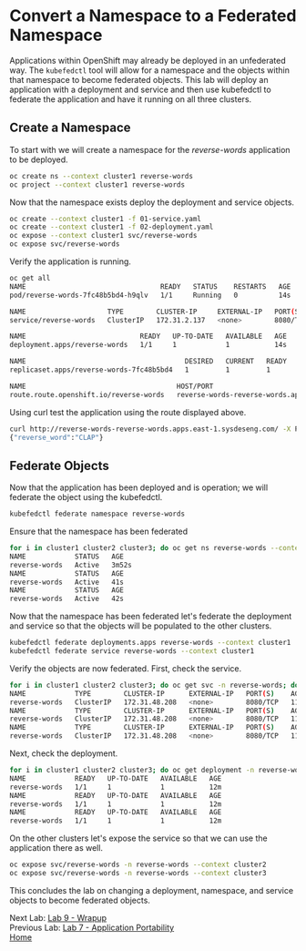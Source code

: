# Convert a Namespace to a Federated Namespace
Applications within OpenShift may already be deployed in an unfederated way. The `kubefedctl` tool will allow for a namespace and the objects within that namespace to become federated objects. This lab will deploy an application with a deployment and service and then use kubefedctl to federate the application and have it running on all three clusters. 

## Create a Namespace
To start with we will create a namespace for the *reverse-words* application to be deployed.

~~~sh
oc create ns --context cluster1 reverse-words
oc project --context cluster1 reverse-words
~~~

Now that the namespace exists deploy the deployment and service objects.
~~~sh
oc create --context cluster1 -f 01-service.yaml
oc create --context cluster1 -f 02-deployment.yaml
oc expose --context cluster1 svc/reverse-words
oc expose svc/reverse-words
~~~

Verify the application is running.
~~~sh
oc get all
NAME                                 READY   STATUS    RESTARTS   AGE
pod/reverse-words-7fc48b5bd4-h9qlv   1/1     Running   0          14s

NAME                    TYPE        CLUSTER-IP     EXTERNAL-IP   PORT(S)    AGE
service/reverse-words   ClusterIP   172.31.2.137   <none>        8080/TCP   16s

NAME                            READY   UP-TO-DATE   AVAILABLE   AGE
deployment.apps/reverse-words   1/1     1            1           14s

NAME                                       DESIRED   CURRENT   READY   AGE
replicaset.apps/reverse-words-7fc48b5bd4   1         1         1       14s

NAME                                     HOST/PORT                                               PATH   SERVICES        PORT   TERMINATION   WILDCARD
route.route.openshift.io/reverse-words   reverse-words-reverse-words.apps.east-1.sysdeseng.com          reverse-words   8080                 None
~~~

Using curl test the application using the route displayed above.
~~~sh
curl http://reverse-words-reverse-words.apps.east-1.sysdeseng.com/ -X POST -d '{"word": "PALC"}'
{"reverse_word":"CLAP"}
~~~

## Federate Objects
Now that the application has been deployed and is operation; we will federate the object using the kubefedctl.

~~~sh
kubefedctl federate namespace reverse-words
~~~

Ensure that the namespace has been federated

~~~sh
for i in cluster1 cluster2 cluster3; do oc get ns reverse-words --context $i; done
NAME            STATUS   AGE
reverse-words   Active   3m52s
NAME            STATUS   AGE
reverse-words   Active   41s
NAME            STATUS   AGE
reverse-words   Active   42s
~~~

Now that the namespace has been federated let's federate the deployment and service so that the objects will be populated to the other clusters.

~~~sh
kubefedctl federate deployments.apps reverse-words --context cluster1
kubefedctl federate service reverse-words --context cluster1
~~~

Verify the objects are now federated. First, check the service.
~~~sh
for i in cluster1 cluster2 cluster3; do oc get svc -n reverse-words; done
NAME            TYPE        CLUSTER-IP      EXTERNAL-IP   PORT(S)    AGE
reverse-words   ClusterIP   172.31.48.208   <none>        8080/TCP   11m
NAME            TYPE        CLUSTER-IP      EXTERNAL-IP   PORT(S)    AGE
reverse-words   ClusterIP   172.31.48.208   <none>        8080/TCP   11m
NAME            TYPE        CLUSTER-IP      EXTERNAL-IP   PORT(S)    AGE
reverse-words   ClusterIP   172.31.48.208   <none>        8080/TCP   11m
~~~

Next, check the deployment.
~~~sh
for i in cluster1 cluster2 cluster3; do oc get deployment -n reverse-words; done
NAME            READY   UP-TO-DATE   AVAILABLE   AGE
reverse-words   1/1     1            1           12m
NAME            READY   UP-TO-DATE   AVAILABLE   AGE
reverse-words   1/1     1            1           12m
NAME            READY   UP-TO-DATE   AVAILABLE   AGE
reverse-words   1/1     1            1           12m
~~~~

On the other clusters let's expose the service so that we can use the application there as well.
~~~sh
oc expose svc/reverse-words -n reverse-words --context cluster2
oc expose svc/reverse-words -n reverse-words --context cluster3
~~~

This concludes the lab on changing a deployment, namespace, and service objects to become federated objects.

Next Lab: [Lab 9 - Wrapup ](./9.md)<br>
Previous Lab: [Lab 7 - Application Portability ](./7.md)<br>
[Home](../README.md)
